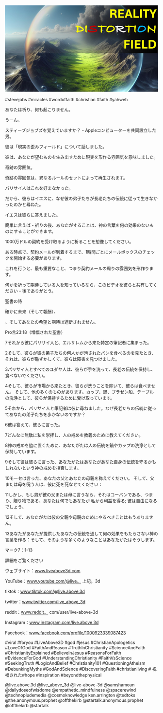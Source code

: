 ![Video cover image](../cover.jpg "cover photo")

#stevejobs #miracles #wordoffaith #christian #faith #yahweh

あなたは祈り、何も起こりません。

うーん。

スティーブジョブズを覚えていますか？ -  Appleコンピューターを共同設立した男。

彼は「現実の歪みフィールド」について話しました。

彼は、あなたが望むものを生み出すために現実を形作る雰囲気を意味しました。

奇跡の雰囲気。

奇跡の雰囲気は、異なるルールのセットによって再生されます。

パリサイ人はこれを好まなかった。

だから、彼らはイエスに、なぜ彼の弟子たちが長老たちの伝統に従って生きなかったのかと尋ねた。

イエスは彼らに答えました。

簡単に言えば - 祈りの後、あなたがすることは、神の言葉を何の効果のないものにすることができます。

1000万ドルの契約を受け取るように祈ることを想像してください。

ある時点で、契約メールが到着するまで、1時間ごとにメールボックスのチェックを開始する必要があります。

これを行うと、最も重要なこと、つまり契約メールの周りの雰囲気を形作ります。

何かを祈って期待している人を知っているなら、このビデオを彼らと共有してください - 後でありがとう。

聖書の詩

確かに未来（そして報酬）、

、そしてあなたの希望と期待は遮断されません。

Pro言23:18（増幅された聖書）

7それから彼にパリサイ人と、エルサレムから来た特定の筆記者に集まった。

2そして、彼らが彼の弟子たちの何人かが汚されたパンを食べるのを見たとき、それは、彼らが恥ずかしくて、彼らは障害を見つけました。

3パリサイ人とすべてのユダヤ人は、彼らが手を洗って、長老の伝統を保持し、食べないでください。

4そして、彼らが市場から来たとき、彼らが洗うことを除いて、彼らは食べません。 そして、他の多くのものがあります。カップ、鍋、ブラゼン船、テーブルの洗浄として、彼らが保持するために受け取っています。

5それから、パリサイ人と筆記者は彼に尋ねました。なぜ長老たちの伝統に従ってあなたの弟子たちを歩かないのですか？

6彼は答えて、彼らに言った。

7どんなに無駄に私を崇拝し、人の戒めを教義のために教えてください。

8神の戒めを脇に置くために、あなたがたは人の伝統を鍋やカップの洗浄として保持しています。

9そして彼は彼らに言った、あなたがたはあなたがあなた自身の伝統を守るかもしれないという神の戒めを拒否します。

10モーセは言った、あなたの父とあなたの母親を称えてください。 そして、父または母を呪う人は、彼に死を死なせてください：

11しかし、もし男が彼の父または母に言うなら、それはコーバンである、つまり、贈り物である、あなたは何でもあなたが 私から利益を得る; 彼は自由になるでしょう。

12そして、あなたがたは彼の父親や母親のためにやるべきことはもうありません。

13あなたがあなたが提供したあなたの伝統を通して何の効果をもたらさない神の言葉を作る：そして、そのような多くのようなことはあなたがたはそうします。

マーク7：1-13

詳細をご覧ください

ウェブサイト：www.liveabove3d.com

YouTube：www.youtube.com/@live。 上記。3d

tiktok：www.tiktok.com/@live.above.3d

twitter：www.twitter.com/live_above_3d



reddit：www.reddit。 com/user/live-above-3d

Instagram：www.instagram.com/live.above.3d

Facebook：www.facebook.com/profile/1000923339087423

 #viral #foryou #LiveAbove3D #god #jesus #ChristianApologetics #LoveOfGod #FaithAndReason #TruthInChristianity #ScienceAndFaith #ChristianityExplained #BelieveInJesus #ReasonsForFaith #EvidenceForGod #UnderstandingChristianity #FaithVsScience #SeekingTruth #LogicAndBelief #Christianity101 #QuestioningAtheism #DebunkingMyths #GodAndScience #DiscoveringFaith #christianliving # 祝福された#hope #inspiration #beyondthephysical

@live.above.3d @live_above_3d @live-above-3d @samshamoun @dailydoseofwisdome @empathetic_mindfulness @spacerewind @technopludemedia @cosmoknowledge ken.arrington @tedtoks @the.anonymous.prophet @offthekirb @startalk.anonymous.prophet @offthekirb @startalk